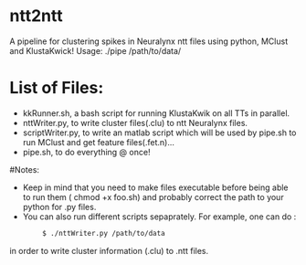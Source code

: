 # ntt2ntt
A pipeline for clustering spikes in Neuralynx ntt files using python, MClust and KlustaKwick!
Usage:
      ./pipe /path/to/data/

# List of Files:

* kkRunner.sh, a bash script for running KlustaKwik on all TTs in parallel.
* nttWriter.py, to write cluster files(.clu) to ntt Neuralynx files.
* scriptWriter.py, to write an matlab script which will be used by pipe.sh to run MClust and get feature files(.fet.n)...
* pipe.sh, to do everything @ once!

#Notes:

* Keep in mind that you need to make files executable before being able to run them ( chmod +x foo.sh) and probably correct the path to your python for .py files.
* You can also run different scripts sepaprately. For example, one can do :
```bash
        $ ./nttWriter.py /path/to/data
```
in order to write cluster information (.clu) to .ntt files.
